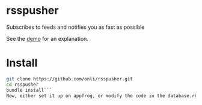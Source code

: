 rsspusher
=========

Subscribes to feeds and notifies you as fast as possible

See the [demo](http://desolate-cove.eu01.aws.af.cm/) for an explanation.

Install
=======
```bash
git clone https://github.com/onli/rsspusher.git
cd rsspusher
bundle install```
Now, either set it up on appfrog, or modify the code in the database.rb to either use your psotgresql-database or change it back to sqlite (uncomment the code)